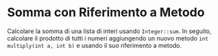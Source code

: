 # Somma con Riferimento a Metodo

Calcolare la somma di una lista di interi usando `Integer::sum`.
In seguito, calcolare il prodotto di tutti i numeri aggiungendo un nuovo metodo `int multiply(int a, int b)` e usando il
suo riferimento a metodo.